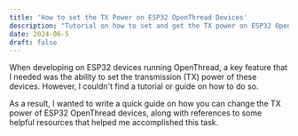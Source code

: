 ```yaml
---
title: 'How to set the TX Power on ESP32 OpenThread Devices'
description: "Tutorial on how to set and get the TX power on ESP32 OpenThread devices when using ESP-IDF."
date: 2024-06-5
draft: false
---
```


When developing on ESP32 devices running OpenThread, a key feature that I needed was the ability to set the transmission (TX) power of these devices. However, I couldn't find a tutorial or guide on how to do so. 

As a result, I wanted to write a quick guide on how you can change the TX power of ESP32 OpenThread devices, along with references to some helpful resources that helped me accomplished this task.


